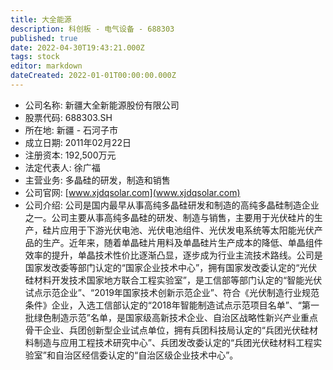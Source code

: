 ```yaml
---
title: 大全能源
description: 科创板 - 电气设备 - 688303
published: true
date: 2022-04-30T19:43:21.000Z
tags: stock
editor: markdown
dateCreated: 2022-01-01T00:00:00.000Z
---
```


- 公司名称: 新疆大全新能源股份有限公司
- 股票代码: 688303.SH
- 所在地: 新疆 - 石河子市
- 成立日期: 2011年02月22日
- 注册资本: 192,500万元
- 法定代表人: 徐广福
- 主营业务: 多晶硅的研发，制造和销售
- 公司官网: [www.xjdqsolar.com](www.xjdqsolar.com)
- 公司介绍: 公司是国内最早从事高纯多晶硅研发和制造的高纯多晶硅制造企业之一。公司主要从事高纯多晶硅的研发、制造与销售，主要用于光伏硅片的生产，硅片应用于下游光伏电池、光伏电池组件、光伏发电系统等太阳能光伏产品的生产。近年来，随着单晶硅片用料及单晶硅片生产成本的降低、单晶组件效率的提升，单晶技术性价比逐渐凸显，逐步成为行业主流技术路线。公司是国家发改委等部门认定的“国家企业技术中心”，拥有国家发改委认定的“光伏硅材料开发技术国家地方联合工程实验室”，是工信部等部门认定的“智能光伏试点示范企业”、“2019年国家技术创新示范企业”、符合《光伏制造行业规范条件》企业，入选工信部认定的“2018年智能制造试点示范项目名单”、“第一批绿色制造示范”名单，是国家级高新技术企业、自治区战略性新兴产业重点骨干企业、兵团创新型企业试点单位，拥有兵团科技局认定的“兵团光伏硅材料制造与应用工程技术研究中心”、兵团发改委认定的“兵团光伏硅材料工程实验室”和自治区经信委认定的“自治区级企业技术中心”。


